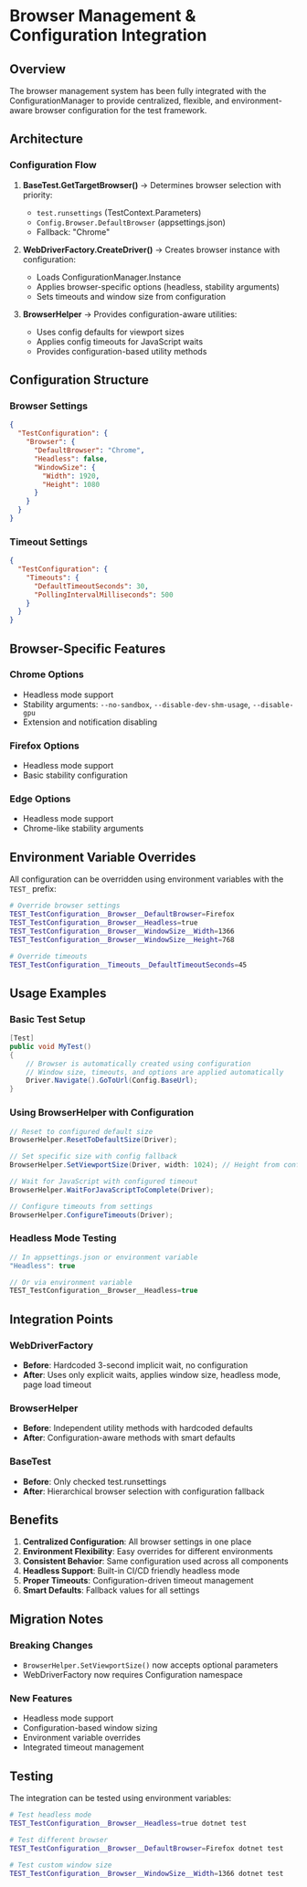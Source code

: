 # Browser Management & Configuration Integration

## Overview

The browser management system has been fully integrated with the ConfigurationManager to provide centralized, flexible, and environment-aware browser configuration for the test framework.

## Architecture

### Configuration Flow
1. **BaseTest.GetTargetBrowser()** → Determines browser selection with priority:
   - `test.runsettings` (TestContext.Parameters)
   - `Config.Browser.DefaultBrowser` (appsettings.json)
   - Fallback: "Chrome"

2. **WebDriverFactory.CreateDriver()** → Creates browser instance with configuration:
   - Loads ConfigurationManager.Instance
   - Applies browser-specific options (headless, stability arguments)
   - Sets timeouts and window size from configuration

3. **BrowserHelper** → Provides configuration-aware utilities:
   - Uses config defaults for viewport sizes
   - Applies config timeouts for JavaScript waits
   - Provides configuration-based utility methods

## Configuration Structure

### Browser Settings
```json
{
  "TestConfiguration": {
    "Browser": {
      "DefaultBrowser": "Chrome",
      "Headless": false,
      "WindowSize": {
        "Width": 1920,
        "Height": 1080
      }
    }
  }
}
```

### Timeout Settings
```json
{
  "TestConfiguration": {
    "Timeouts": {
      "DefaultTimeoutSeconds": 30,
      "PollingIntervalMilliseconds": 500
    }
  }
}
```

## Browser-Specific Features

### Chrome Options
- Headless mode support
- Stability arguments: `--no-sandbox`, `--disable-dev-shm-usage`, `--disable-gpu`
- Extension and notification disabling

### Firefox Options
- Headless mode support
- Basic stability configuration

### Edge Options
- Headless mode support
- Chrome-like stability arguments

## Environment Variable Overrides

All configuration can be overridden using environment variables with the `TEST_` prefix:

```bash
# Override browser settings
TEST_TestConfiguration__Browser__DefaultBrowser=Firefox
TEST_TestConfiguration__Browser__Headless=true
TEST_TestConfiguration__Browser__WindowSize__Width=1366
TEST_TestConfiguration__Browser__WindowSize__Height=768

# Override timeouts
TEST_TestConfiguration__Timeouts__DefaultTimeoutSeconds=45
```

## Usage Examples

### Basic Test Setup
```csharp
[Test]
public void MyTest()
{
    // Browser is automatically created using configuration
    // Window size, timeouts, and options are applied automatically
    Driver.Navigate().GoToUrl(Config.BaseUrl);
}
```

### Using BrowserHelper with Configuration
```csharp
// Reset to configured default size
BrowserHelper.ResetToDefaultSize(Driver);

// Set specific size with config fallback
BrowserHelper.SetViewportSize(Driver, width: 1024); // Height from config

// Wait for JavaScript with configured timeout
BrowserHelper.WaitForJavaScriptToComplete(Driver);

// Configure timeouts from settings
BrowserHelper.ConfigureTimeouts(Driver);
```

### Headless Mode Testing
```csharp
// In appsettings.json or environment variable
"Headless": true

// Or via environment variable
TEST_TestConfiguration__Browser__Headless=true
```

## Integration Points

### WebDriverFactory
- **Before**: Hardcoded 3-second implicit wait, no configuration
- **After**: Uses only explicit waits, applies window size, headless mode, page load timeout

### BrowserHelper
- **Before**: Independent utility methods with hardcoded defaults
- **After**: Configuration-aware methods with smart defaults

### BaseTest
- **Before**: Only checked test.runsettings
- **After**: Hierarchical browser selection with configuration fallback

## Benefits

1. **Centralized Configuration**: All browser settings in one place
2. **Environment Flexibility**: Easy overrides for different environments
3. **Consistent Behavior**: Same configuration used across all components
4. **Headless Support**: Built-in CI/CD friendly headless mode
5. **Proper Timeouts**: Configuration-driven timeout management
6. **Smart Defaults**: Fallback values for all settings

## Migration Notes

### Breaking Changes
- `BrowserHelper.SetViewportSize()` now accepts optional parameters
- WebDriverFactory now requires Configuration namespace

### New Features
- Headless mode support
- Configuration-based window sizing
- Environment variable overrides
- Integrated timeout management

## Testing

The integration can be tested using environment variables:

```bash
# Test headless mode
TEST_TestConfiguration__Browser__Headless=true dotnet test

# Test different browser
TEST_TestConfiguration__Browser__DefaultBrowser=Firefox dotnet test

# Test custom window size
TEST_TestConfiguration__Browser__WindowSize__Width=1366 dotnet test
``` 